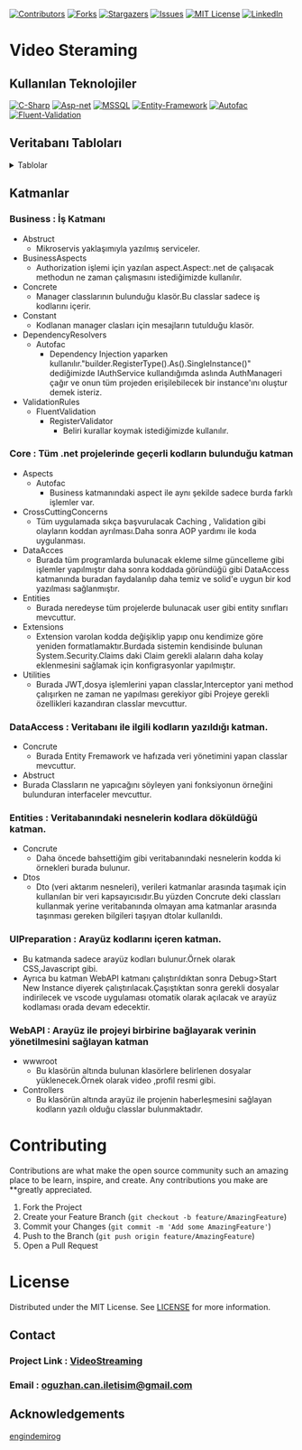 [![Contributors][contributors-shield]][contributors-url]
[![Forks][forks-shield]][forks-url]
[![Stargazers][stars-shield]][stars-url]
[![Issues][issues-shield]][issues-url]
[![MIT License][license-shield]][license-url]
[![LinkedIn][linkedin-shield]][linkedin-url]

# Video Steraming

## Kullanılan Teknolojiler

[![C-Sharp](https://img.shields.io/badge/C%23-239120?style=for-the-badge&logo=c-sharp&logoColor=white)](https://docs.microsoft.com/en-us/dotnet/csharp/)
[![Asp-net](https://img.shields.io/badge/ASP.NET-5C2D91?style=for-the-badge&logo=.net&logoColor=white)](https://dotnet.microsoft.com/apps/aspnet)
[![MSSQL](https://img.shields.io/badge/MSSQL-004880?style=for-the-badge&logo=microsoft-sql-server&logoColor=white)](https://www.microsoft.com/en-us/sql-server/sql-server-2019?rtc=2)
[![Entity-Framework](https://img.shields.io/badge/Entity%20Framework-004880?style=for-the-badge&logo=nuget&logoColor=white)](https://docs.microsoft.com/en-us/ef/)
[![Autofac](https://img.shields.io/badge/Autofac-004880?style=for-the-badge&logo=nuget&logoColor=white)](https://autofac.org/)
[![Fluent-Validation](https://img.shields.io/badge/Fluent%20Validation-004880?style=for-the-badge&logo=nuget&logoColor=white)](https://fluentvalidation.net/)

## Veritabanı Tabloları

<details>
  <summary>Tablolar</summary>

### Users

|     Name     |    Data Type   | Allow Nulls | Default |
| :----------- | :------------- | :---------- | :------ |
| Id           | int            | False       |         |
| FirstName    | varchar(50)    | False       |         | 
| LastName     | varchar(50)    | False       |         |
| Email        | varchar(50)    | False       |         |
| PasswordSalt | varbinary(500) | False       |         |
| PasswordHash | varbinary(500) | False       |         |
| Status       | bit            | False       |         |


### UserDetails

|      Name      |    Data Type   | Allow Nulls | Default           |
| :------------- | :------------- | :---------- | :---------------- |
| Id             | int            | False       |                   |
| UserId         | int            | False       |                   | 
| Gender         | varchar(7)     | False       |                   |
| IdentityNumber | varchar(20)    | False       |                   |
| DateOfBorn     | datetime       | False       |                   |
| RecoveryEmail  | varchar(50)    | False       |                   |
| DateOfJoin     | datetime       | False       | current_Timestamp |
| PhotoPath      | varchar(50)    | False       |                   |

### Communications 

|      Name   |    Data Type   | Allow Nulls | Default |
| :---------- | :------------- | :---------- | :------ |
| Id          | int            | False       |         |
| UserId      | int            | False       |         | 
| Street      | varchar(50)    | False       |         |
| City        | varchar(50)    | False       |         |
| Continent   | varchar(50)    | False       |         |
| Country     | varchar(50)    | False       |         |
| Address1    | varchar(100)   | False       |         |
| Address2    | varchar(100)   | True        |         |
| PhoneNumber | varchar(15)    | False       |         |
| ZipCode     | varchar(20)    | False       |         |

### Operation Claims

|     Name     |    Data Type   | Allow Nulls | Default          |
| :----------- | :------------- | :---------- | :--------------- |
| Id           | int            | False       |                  |
| Name         | varchar(50)    | False       |                  | 
| Date         | datetime       | False       |current_Timestamp |
| ClaimType    | varchar(50)    | False       |Default           |

### User Operation Claims

|     Name         |    Data Type   | Allow Nulls | Default          |
| :--------------- | :------------- | :---------- | :--------------- |
| Id               | int            | False       |                  |
| UserId           | int            | False       |                  |
| OperationClaimId | int            | False       |                  | 
| Date             | datetime       | False       |current_Timestamp |

### Channels

|      Name        |    Data Type   | Allow Nulls | Default           |
| :--------------- | :------------- | :---------- | :---------------- |
| Id               | int            | False       |                   |
| UserId           | int            | False       |                   | 
| ChannelName      | varchar(25)    | False       |                   |
| InstallationDate | datetime       | False       |                   |
| UpdateDate       | datetime       | False       |                   |
| ChannelPhotoPath | text           | False       |                   |
| Description      | text           | False       |                   |

### Videos

|      Name        |    Data Type   | Allow Nulls | Default           |
| :--------------- | :------------- | :---------- | :---------------- |
| Id               | int            | False       |                   |
| UserId           | int            | False       |                   | 
| ChannelId        | int            | False       |                   |
| Description      | text           | False       |                   |
| Views            | int            | False       |                   |
| Duration         | int            | False       |                   |
| VideoPath        | text           | False       |                   |
| ThumbnailPath    | text           | False       |                   |
| Date             | datetime           | False       |                   |
| UpdateDate       | datetime       | False       |                   |

### Subscribers 

|     Name         |    Data Type   | Allow Nulls | Default          |
| :--------------- | :------------- | :---------- | :--------------- |
| Id               | int            | False       |                  |
| UserId           | int            | False       |                  |
| ChannelId        | int            | False       |                  | 
| Date             | datetime       | False       |current_Timestamp |

### Dislikes 

|     Name         |    Data Type   | Allow Nulls | Default          |
| :--------------- | :------------- | :---------- | :--------------- |
| Id               | int            | False       |                  |
| UserId           | int            | False       |                  |
| VideoId          | int            | False       |                  | 

### Likes 

|     Name         |    Data Type   | Allow Nulls | Default          |
| :--------------- | :------------- | :---------- | :--------------- |
| Id               | int            | False       |                  |
| UserId           | int            | False       |                  |
| VideoId          | int            | False       |                  | 

### Comments 

|     Name         |    Data Type   | Allow Nulls | Default          |
| :--------------- | :------------- | :---------- | :--------------- |
| Id               | int            | False       |                  |
| PostedByUserId   | int            | False       |                  |
| VideoId          | int            | False       |                  | 
| ResponseByUserId | int            | False       |                  |
| LikeId           | int            | False       |                  |
| DislikeId        | int            | False       |                  |
| CommentBody      | text           | False       |                   |
| Date             | datetime       | False       |current_Timestamp |

### Jason Web Tokens 

|     Name         |    Data Type   | Allow Nulls | Default          |
| :--------------- | :------------- | :---------- | :--------------- |
| Id               | int            | False       |                  |
| Token            | text           | False       |                  |
| Expiration       | datetime       | False       |                  | 

</details>

## Katmanlar
### Business : İş Katmanı
  * Abstruct
    * Mikroservis yaklaşımıyla yazılmış serviceler.
  * BusinessAspects
    * Authorization işlemi için yazılan aspect.Aspect:.net de çalışacak methodun ne zaman çalışmasını istediğimizde kullanılır.
  * Concrete
    * Manager classlarının bulunduğu klasör.Bu classlar sadece iş kodlarını içerir.
  * Constant
    * Kodlanan manager clasları için mesajların tutulduğu klasör.
  * DependencyResolvers
    * Autofac
      * Dependency Injection yaparken kullanılır."builder.RegisterType<AuthManager>().As<IAuthService>().SingleInstance()" dediğimizde IAuthService kullandığımda aslında AuthManageri çağır ve onun tüm projeden erişilebilecek bir instance'ını oluştur demek isteriz.
  * ValidationRules
    * FluentValidation
      * RegisterValidator
        * Beliri kurallar koymak istediğimizde kullanılır.
### Core : Tüm .net projelerinde geçerli kodların bulunduğu katman
  * Aspects
    * Autofac
      * Business katmanındaki aspect ile aynı şekilde sadece burda farklı işlemler var.
  * CrossCuttingConcerns
    * Tüm uygulamada sıkça başvurulacak Caching , Validation gibi olayların
      koddan ayrılması.Daha sonra AOP yardımı ile koda uygulanması.
  * DataAcces
    * Burada tüm programlarda bulunacak ekleme silme güncelleme gibi işlemler yapılmıştır daha sonra koddada göründüğü gibi DataAccess katmanında buradan faydalanılıp daha temiz ve solid'e uygun bir  kod yazılması sağlanmıştır.
  * Entities
    * Burada neredeyse tüm projelerde bulunacak user gibi entity sınıfları mevcuttur.
  * Extensions
    * Extension varolan kodda değişiklip yapıp onu kendimize göre yeniden formatlamaktır.Burdada sistemin kendisinde bulunan System.Security.Claims
    daki Claim gerekli alaların daha kolay eklenmesini sağlamak için konfigrasyonlar yapılmıştır.
  * Utilities 
    * Burada JWT,dosya işlemlerini yapan classlar,Interceptor yani method çalışırken ne zaman ne yapılması gerekiyor gibi Projeye gerekli özellikleri kazandıran classlar mevcuttur.
### DataAccess : Veritabanı ile ilgili kodların yazıldığı katman.
  * Concrute 
    * Burada Entity Fremawork ve hafızada veri yönetimini yapan classlar mevcuttur.
  * Abstruct 
   * Burada Classların ne yapıcağını söyleyen yani fonksiyonun örneğini bulunduran interfaceler mevcuttur.
### Entities : Veritabanındaki nesnelerin kodlara döküldüğü katman.
  * Concrute
    * Daha öncede bahsettiğim gibi veritabanındaki nesnelerin kodda ki örnekleri burada bulunur.
  * Dtos
    * Dto (veri aktarım nesneleri), verileri katmanlar arasında taşımak için kullanılan bir veri kapsayıcısıdır.Bu yüzden Concrute deki classları kullanmak yerine veritabanında olmayan ama katmanlar arasında taşınması gereken bilgileri taşıyan dtolar kullanıldı.
### UIPreparation : Arayüz kodlarını içeren katman.
  * Bu katmanda sadece arayüz kodları bulunur.Örnek olarak CSS,Javascript gibi.
  * Ayrıca bu katman WebAPI katmanı çalıştırıldıktan sonra Debug>Start New Instance diyerek çalıştırılacak.Çaşıştıktan sonra gerekli dosyalar indirilecek ve vscode uygulaması otomatik olarak açılacak ve arayüz kodlaması orada devam edecektir.
### WebAPI : Arayüz ile projeyi birbirine bağlayarak verinin yönetilmesini sağlayan katman
  * wwwroot
    * Bu klasörün altında bulunan klasörlere belirlenen dosyalar yüklenecek.Örnek olarak video ,profil resmi gibi.
  * Controllers
    * Bu klasörün altında arayüz ile projenin haberleşmesini sağlayan kodların yazılı olduğu classlar bulunmaktadır.

# Contributing

Contributions are what make the open source community such an amazing place to be learn, inspire, and create. Any contributions you make are **greatly appreciated.

1. Fork the Project
2. Create your Feature Branch (`git checkout -b feature/AmazingFeature`)
3. Commit your Changes (`git commit -m 'Add some AmazingFeature'`)
4. Push to the Branch (`git push origin feature/AmazingFeature`)
5. Open a Pull Request

# License

Distributed under the MIT License. See <a href="https://github.com/oguzhan-c/VideoStreaming/blob/master/LICENSE.txt">LICENSE<a/> for more information.

## Contact
### Project Link : <a href="https://github.com/oguzhan-c/VideoStreaming">VideoStreaming<a/>
### Email : <a href="oguzhan.can.iletisim@gmail.com">oguzhan.can.iletisim@gmail.com<a/>

## Acknowledgements
<a href="https://github.com/engindemirog">engindemirog</a>


[contributors-shield]: https://img.shields.io/github/contributors/oguzhan-c/VideoStreaming.svg?style=for-the-badge
[contributors-url]: https://github.com/oguzhan-c/VideoStreaming/graphs/contributors
[forks-shield]: https://img.shields.io/github/forks/oguzhan-c/VideoStreaming.svg?style=for-the-badge
[forks-url]: https://github.com/oguzhan-c/VideoStreaming/network/members
[stars-shield]: https://img.shields.io/github/stars/oguzhan-c/VideoStreaming.svg?style=for-the-badge
[stars-url]: https://github.com/oguzhan-c/VideoStreaming/stargazers
[issues-shield]: https://img.shields.io/github/issues/oguzhan-c/VideoStreaming.svg?style=for-the-badge
[issues-url]: https://github.com/oguzhan-c/VideoStreaming/issues
[license-shield]: https://img.shields.io/github/license/oguzhan-c/VideoStreaming.svg?style=for-the-badge
[license-url]: https://github.com/oguzhan-c/VideoStreaming/blob/master/LICENSE.txt
[linkedin-shield]: https://img.shields.io/badge/LinkedIn-0077B5?style=for-the-badge&logo=linkedin&logoColor=white
[linkedin-url]: https://www.linkedin.com/in/oğuzhan-can-4141a6208/
